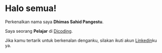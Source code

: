 # Halo semua! 

Perkenalkan nama saya **Dhimas Sahid Pangestu**.  

Saya seorang **Pelajar** di [Dicoding](https://www.dicoding.com/).  

Jika kamu tertarik untuk berkenalan denganku, silakan ikuti akun [Linkedin](https://www.linkedin.com/in/dhimassahidpangestu/)ku ya.
